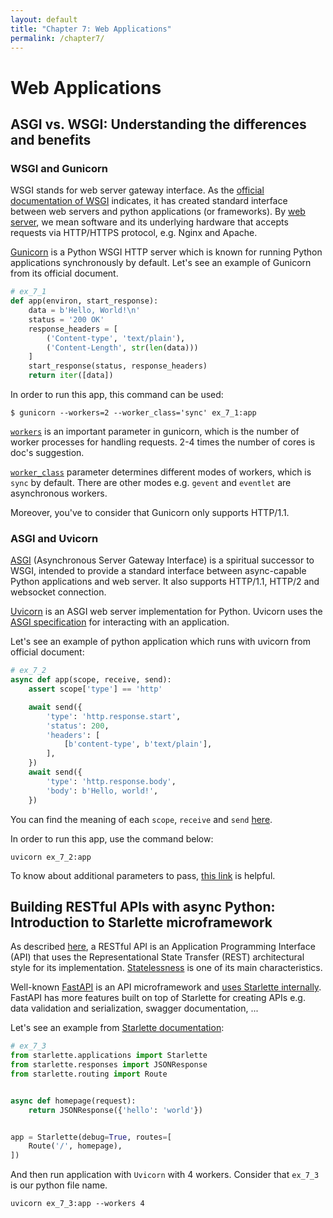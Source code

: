 ```yaml
---
layout: default
title: "Chapter 7: Web Applications"
permalink: /chapter7/
---
```


# Web Applications
## ASGI vs. WSGI: Understanding the differences and benefits
### WSGI and Gunicorn
WSGI stands for web server gateway interface. 
As the [official documentation of WSGI](https://peps.python.org/pep-3333/) indicates,
it has created standard interface between web servers and python applications (or frameworks).
By [web server](https://en.wikipedia.org/wiki/Web_server), 
we mean software and its underlying hardware that accepts requests via HTTP/HTTPS protocol, e.g. Nginx and Apache.

[Gunicorn](https://gunicorn.org/) is a Python WSGI HTTP server 
which is known for running Python applications synchronously by default.
Let's see an example of Gunicorn from its official document.

```python
# ex_7_1
def app(environ, start_response):
    data = b'Hello, World!\n'
    status = '200 OK'
    response_headers = [
        ('Content-type', 'text/plain'),
        ('Content-Length', str(len(data)))
    ]
    start_response(status, response_headers)
    return iter([data])
```

In order to run this app, this command can be used:
```shell
$ gunicorn --workers=2 --worker_class='sync' ex_7_1:app
```

[`workers`](https://docs.gunicorn.org/en/latest/settings.html#workers)
is an important parameter in gunicorn, which is the number of worker processes for handling requests.
2-4 times the number of cores is doc's suggestion.

[`worker_class`](https://docs.gunicorn.org/en/latest/settings.html#worker-class) 
parameter determines different modes of workers, which is `sync` by default.
There are other modes e.g. `gevent` and `eventlet` are  asynchronous workers.

Moreover, you've to consider that Gunicorn only supports HTTP/1.1.

### ASGI and Uvicorn
[ASGI](https://asgi.readthedocs.io/en/latest/) (Asynchronous Server Gateway Interface) is a spiritual successor to WSGI,
intended to provide a standard interface between async-capable Python applications and web server.
It also supports HTTP/1.1, HTTP/2 and websocket connection.

[Uvicorn](https://www.uvicorn.org/) is an ASGI web server implementation for Python.
Uvicorn uses the [ASGI specification](https://asgi.readthedocs.io/en/latest/) for interacting with an application.

Let's see an example of python application which runs with uvicorn from official document:
```python
# ex_7_2
async def app(scope, receive, send):
    assert scope['type'] == 'http'

    await send({
        'type': 'http.response.start',
        'status': 200,
        'headers': [
            [b'content-type', b'text/plain'],
        ],
    })
    await send({
        'type': 'http.response.body',
        'body': b'Hello, world!',
    })
```
You can find the meaning of each `scope`, `receive` and `send` [here](https://www.uvicorn.org/#the-asgi-interface).

In order to run this app, use the command below:
```shell
uvicorn ex_7_2:app
```
To know about additional parameters to pass, [this link](https://www.uvicorn.org/#command-line-options) is helpful.
## Building RESTful APIs with async Python: Introduction to Starlette microframework
As described [here](https://positiwise.com/blog/difference-between-restapi-restful-api),
a RESTful API is an Application Programming Interface (API) 
that uses the Representational State Transfer (REST) architectural style for its implementation. 
[Statelessness](https://aws.amazon.com/what-is/restful-api/#:~:text=discover%20more%20resources.-,Statelessness,-In%20REST%20architecture) 
is one of its main characteristics.

Well-known [FastAPI](https://fastapi.tiangolo.com/) 
is an API microframework and [uses Starlette internally](https://fastapi.tiangolo.com/benchmarks/).
FastAPI has more features built on top of Starlette for creating APIs 
e.g. data validation and serialization, swagger documentation, ...

Let's see an example from [Starlette documentation](https://www.starlette.io/):

```python
# ex_7_3
from starlette.applications import Starlette
from starlette.responses import JSONResponse
from starlette.routing import Route


async def homepage(request):
    return JSONResponse({'hello': 'world'})


app = Starlette(debug=True, routes=[
    Route('/', homepage),
])
```

And then run application with `Uvicorn` with 4 workers. Consider that `ex_7_3` is our python file name.
```shell
uvicorn ex_7_3:app --workers 4
```
